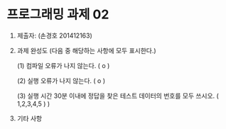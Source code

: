 ﻿# 프로그래밍 과제 02

1. 제출자:   (손경호 201412163)

2. 과제 완성도 (다음 중 해당하는 사항에 모두 표시한다.)

	(1) 컴파일 오류가 나지 않는다. ( o )
    
	(2) 실행 오류가 나지 않는다. ( o )
    
	(3) 실행 시간 30분 이내에 정답을 찾은 테스트 데이터의 번호를 모두 쓰시오. (  1,2,3,4,5  )                                                           )
    
3. 기타 사항 


